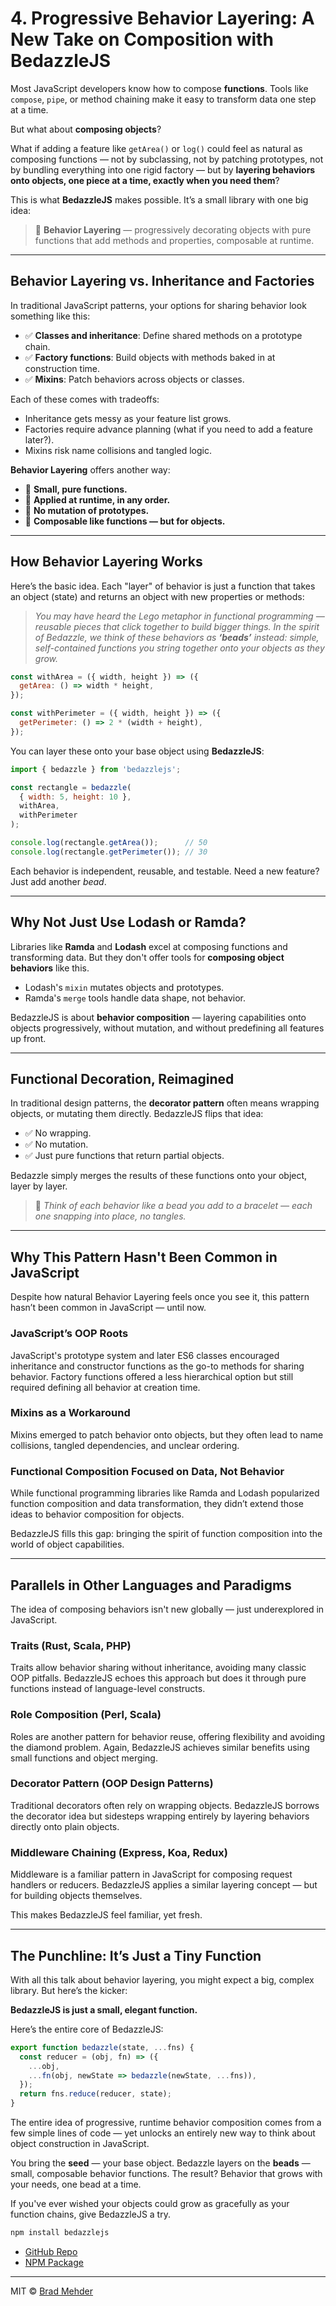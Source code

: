 # 4. Progressive Behavior Layering: A New Take on Composition with BedazzleJS

Most JavaScript developers know how to compose **functions**. Tools like `compose`, `pipe`, or method chaining make it easy to transform data one step at a time.

But what about **composing objects**?

What if adding a feature like `getArea()` or `log()` could feel as natural as composing functions — not by subclassing, not by patching prototypes, not by bundling everything into one rigid factory — but by **layering behaviors onto objects, one piece at a time, exactly when you need them**?

This is what **BedazzleJS** makes possible. It’s a small library with one big idea:

> 💎 **Behavior Layering** — progressively decorating objects with pure functions that add methods and properties, composable at runtime.

---

## Behavior Layering vs. Inheritance and Factories

In traditional JavaScript patterns, your options for sharing behavior look something like this:

- ✅ **Classes and inheritance**: Define shared methods on a prototype chain.
- ✅ **Factory functions**: Build objects with methods baked in at construction time.
- ✅ **Mixins**: Patch behaviors across objects or classes.

Each of these comes with tradeoffs:

- Inheritance gets messy as your feature list grows.
- Factories require advance planning (what if you need to add a feature later?).
- Mixins risk name collisions and tangled logic.

**Behavior Layering** offers another way:

- 💎 **Small, pure functions.**
- 🪩 **Applied at runtime, in any order.**
- 🚫 **No mutation of prototypes.**
- 🧩 **Composable like functions — but for objects.**

---

## How Behavior Layering Works

Here’s the basic idea. Each "layer" of behavior is just a function that takes an object (state) and returns an object with new properties or methods:

> *You may have heard the Lego metaphor in functional programming — reusable pieces that click together to build bigger things. In the spirit of Bedazzle, we think of these behaviors as ************‘beads’************ instead: simple, self-contained functions you string together onto your objects as they grow.*

```javascript
const withArea = ({ width, height }) => ({
  getArea: () => width * height,
});

const withPerimeter = ({ width, height }) => ({
  getPerimeter: () => 2 * (width + height),
});
```

You can layer these onto your base object using **BedazzleJS**:

```javascript
import { bedazzle } from 'bedazzlejs';

const rectangle = bedazzle(
  { width: 5, height: 10 },
  withArea,
  withPerimeter
);

console.log(rectangle.getArea());      // 50
console.log(rectangle.getPerimeter()); // 30
```

Each behavior is independent, reusable, and testable. Need a new feature? Just add another *bead*.

---

## Why Not Just Use Lodash or Ramda?

Libraries like **Ramda** and **Lodash** excel at composing functions and transforming data. But they don't offer tools for **composing object behaviors** like this.

- Lodash's `mixin` mutates objects and prototypes.
- Ramda's `merge` tools handle data shape, not behavior.

BedazzleJS is about **behavior composition** — layering capabilities onto objects progressively, without mutation, and without predefining all features up front.

---

## Functional Decoration, Reimagined

In traditional design patterns, the **decorator pattern** often means wrapping objects, or mutating them directly. BedazzleJS flips that idea:

- ✅ No wrapping.
- ✅ No mutation.
- ✅ Just pure functions that return partial objects.

Bedazzle simply merges the results of these functions onto your object, layer by layer.

> 🪩 *Think of each behavior like a bead you add to a bracelet — each one snapping into place, no tangles.*

---

## Why This Pattern Hasn't Been Common in JavaScript

Despite how natural Behavior Layering feels once you see it, this pattern hasn’t been common in JavaScript — until now.

### JavaScript’s OOP Roots

JavaScript's prototype system and later ES6 classes encouraged inheritance and constructor functions as the go-to methods for sharing behavior. Factory functions offered a less hierarchical option but still required defining all behavior at creation time.

### Mixins as a Workaround

Mixins emerged to patch behavior onto objects, but they often lead to name collisions, tangled dependencies, and unclear ordering.

### Functional Composition Focused on Data, Not Behavior

While functional programming libraries like Ramda and Lodash popularized function composition and data transformation, they didn’t extend those ideas to behavior composition for objects.

BedazzleJS fills this gap: bringing the spirit of function composition into the world of object capabilities.

---

## Parallels in Other Languages and Paradigms

The idea of composing behaviors isn't new globally — just underexplored in JavaScript.

### Traits (Rust, Scala, PHP)

Traits allow behavior sharing without inheritance, avoiding many classic OOP pitfalls. BedazzleJS echoes this approach but does it through pure functions instead of language-level constructs.

### Role Composition (Perl, Scala)

Roles are another pattern for behavior reuse, offering flexibility and avoiding the diamond problem. Again, BedazzleJS achieves similar benefits using small functions and object merging.

### Decorator Pattern (OOP Design Patterns)

Traditional decorators often rely on wrapping objects. BedazzleJS borrows the decorator idea but sidesteps wrapping entirely by layering behaviors directly onto plain objects.

### Middleware Chaining (Express, Koa, Redux)

Middleware is a familiar pattern in JavaScript for composing request handlers or reducers. BedazzleJS applies a similar layering concept — but for building objects themselves.

This makes BedazzleJS feel familiar, yet fresh.

---

## The Punchline: It’s Just a Tiny Function

With all this talk about behavior layering, you might expect a big, complex library. But here’s the kicker:

**BedazzleJS is just a small, elegant function.**

Here’s the entire core of BedazzleJS:

```javascript
export function bedazzle(state, ...fns) {
  const reducer = (obj, fn) => ({
    ...obj,
    ...fn(obj, newState => bedazzle(newState, ...fns)),
  });
  return fns.reduce(reducer, state);
}
```

The entire idea of progressive, runtime behavior composition comes from a few simple lines of code — yet unlocks an entirely new way to think about object construction in JavaScript.

You bring the **seed** — your base object.
Bedazzle layers on the **beads** — small, composable behavior functions.
The result? Behavior that grows with your needs, one bead at a time.

If you've ever wished your objects could grow as gracefully as your function chains, give BedazzleJS a try.

```bash
npm install bedazzlejs
```

- [GitHub Repo](https://github.com/bmehder/bedazzle)
- [NPM Package](https://www.npmjs.com/package/bedazzlejs)

---

MIT © [Brad Mehder](https://github.com/bmehder)


